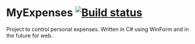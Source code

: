 # MyExpenses [![Build status](https://ci.appveyor.com/api/projects/status/39to34g5joqf52o2?svg=true)](https://ci.appveyor.com/project/lfmachadodasilva/myexpenses)
Project to control personal expenses. Written in C# using WinForm and in the future for web.
